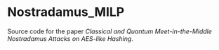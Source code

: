 # Nostradamus_MILP
Source code for the paper *Classical and Quantum Meet-in-the-Middle Nostradamus Attacks on AES-like Hashing*.
